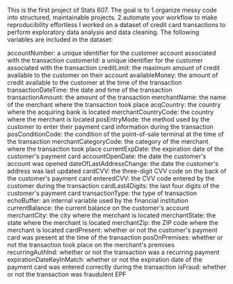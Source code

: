 This is the first project of Stats 607. 
The goal is to 1.organize messy code into structured, maintainable projects. 2.automate your workflow to make reproducibility effortless
I worked on a dataset of credit card transactions to perform exploratory data analysis and data cleaning. 
The following variables are included in the dataset:

accountNumber: a unique identifier for the customer account associated with the transaction
customerId: a unique identifier for the customer associated with the transaction
creditLimit: the maximum amount of credit available to the customer on their account
availableMoney: the amount of credit available to the customer at the time of the transaction
transactionDateTime: the date and time of the transaction
transactionAmount: the amount of the transaction
merchantName: the name of the merchant where the transaction took place
acqCountry: the country where the acquiring bank is located
merchantCountryCode: the country where the merchant is located
posEntryMode: the method used by the customer to enter their payment card information during the transaction
posConditionCode: the condition of the point-of-sale terminal at the time of the transaction
merchantCategoryCode: the category of the merchant where the transaction took place
currentExpDate: the expiration date of the customer's payment card
accountOpenDate: the date the customer's account was opened
dateOfLastAddressChange: the date the customer's address was last updated
cardCVV: the three-digit CVV code on the back of the customer's payment card
enteredCVV: the CVV code entered by the customer during the transaction
cardLast4Digits: the last four digits of the customer's payment card
transactionType: the type of transaction
echoBuffer: an internal variable used by the financial institution
currentBalance: the current balance on the customer's account
merchantCity: the city where the merchant is located
merchantState: the state where the merchant is located
merchantZip: the ZIP code where the merchant is located
cardPresent: whether or not the customer's payment card was present at the time of the transaction
posOnPremises: whether or not the transaction took place on the merchant's premises
recurringAuthInd: whether or not the transaction was a recurring payment
expirationDateKeyInMatch: whether or not the expiration date of the payment card was entered correctly during the transaction
isFraud: whether or not the transaction was fraudulent
EPF
